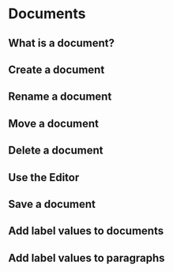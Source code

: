 # Documents

## What is a document?

## Create a document

## Rename a document

## Move a document

## Delete a document

## Use the Editor

## Save a document

## Add label values to documents

## Add label values to paragraphs

